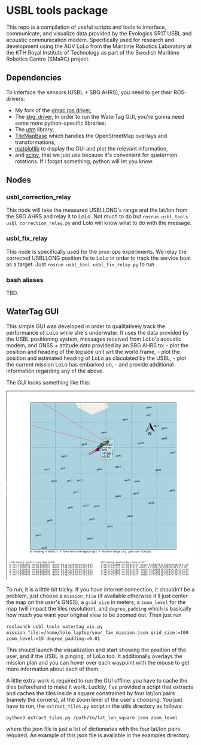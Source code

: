 # USBL tools package
This repo is a compilation of useful scripts and tools to interface, communicate,
and visualize data provided by the Evologics SR17 USBL and acoustic communication
modem. Specifically used for research and development using the AUV LoLo from
the Maritime Robotics Laboratory at the KTH Royal Institute of Technology as
part of the Swedish Maritime Robotics Centre (SMaRC) project.

## Dependencies
To interface the sensors (USBL + SBG AHRS), you need to get their ROS-drivers:
 - My fork of the [dmac ros driver](https://github.com/aldoteran/dmac.git),
 - The [sbg_driver](https://github.com/SBG-Systems/sbg_ros_driver.git),
In order to run the WaterTag GUI, you're gonna need some more python-specific
libraries:
 - The [utm](https://pypi.org/project/utm/) library,
 - [TileMapBase](https://github.com/MatthewDaws/TileMapBase) which handles the OpenStreetMap overlays and transformations,
 - [matplotlib](https://matplotlib.org/) to display the GUI and plot the relevant information,
 - and [scipy](https://scipy.org/), that we just use because it's convenient for quaternion rotations.
If I forgot something, python will let you know.

## Nodes

### usbl_correction_relay
This node will take the measured USBLLONG's range and the lat/lon from the SBG AHRS and relay it
to LoLo. Not much to do but `rosrun usbl_tools usbl_correction_relay.py` and Lolo will know what
to do with the message.

### usbl_fix_relay
This node is specifically used for the prox-ops experiments. We relay the corrected USBLLONG position fix
to LoLo in order to track the service boat as a target. Just `rosrun usbl_tool usbl_fix_relay.py` to run.

### bash aliases
TBD.

## WaterTag GUI
This simple GUI was developed in order to qualitatively track the performance of LoLo while she's
underwater. It uses the data provided by the USBL positioning system, messages received from LoLo's
acoustic modem, and GNSS + attitude data provided by an SBG AHRS to:
    - plot the position and heading of the topside unit wrt the world frame,
    - plot the position and estimated heading of LoLo as claculated by the USBL,
    - plot the current mission LoLo has embarked on,
    - and provide additional information regarding any of the above.

The GUI looks something like this:

![watertag](imgs/watertag_gui.png)

To run, it is a little bit tricky. If you have internet connection, it shouldn't be a problem,
just choose a `mission_file` (if available otherwise it'll just center the map on the user's GNSS),
a `grid_size` in meters, a `zoom_level` for the map (will impact the tiles resolution), and `degree_padding`
which is basically how much you want your original view to be zoomed out. Then just run
```
roslaunch usbl_tools watertag_vis.py mission_file:=/home/lolo_laptop/your_fav_mission.json grid_size:=100
zoom_level:=15 degree_padding:=0.01
```
This should launch the visualization and start showing the position of the user, and if the USBL is pinging,
of LoLo too. It additionally overlays the mission plan and you can hover over each waypoint with the mouse
to get more information about each of them.

A little extra work is required to run the GUI offline: you have to cache the tiles beforehand to make it
work. Luckily, I've provided a script that extracts and caches the tiles inside a square constrained by
four lat/lon pairs (namely the corners), at the zoom level of the user's choosing. You just have to run,
the `extract_tiles.py` script in the utils directory as follows:
```
python3 extract_tiles.py /path/to/lat_lon_square.json zoom_level
```
where the json file is just a list of dictionaries with the four lat/lon pairs required. An example of
this json file is available in the examples directory.


